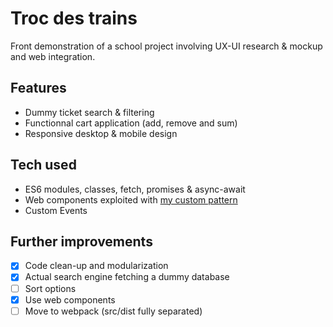 # Troc des trains

Front demonstration of a school project involving UX-UI research & mockup and web integration.

## Features

* Dummy ticket search & filtering
* Functionnal cart application (add, remove and sum)
* Responsive desktop & mobile design

## Tech used
* ES6 modules, classes, fetch, promises & async-await
* Web components exploited with [my custom pattern](https://github.com/GregoryAlbouy/webcomponents-boilerplate "Web components boilerplate")
* Custom Events

## Further improvements

- [x] Code clean-up and modularization
- [x] Actual search engine fetching a dummy database
- [ ] Sort options
- [x] Use web components
- [ ] Move to webpack (src/dist fully separated)